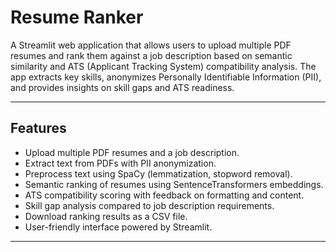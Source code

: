 # Resume Ranker

A Streamlit web application that allows users to upload multiple PDF resumes and rank them against a job description based on semantic similarity and ATS (Applicant Tracking System) compatibility analysis. The app extracts key skills, anonymizes Personally Identifiable Information (PII), and provides insights on skill gaps and ATS readiness.

---

## Features

- Upload multiple PDF resumes and a job description.
- Extract text from PDFs with PII anonymization.
- Preprocess text using SpaCy (lemmatization, stopword removal).
- Semantic ranking of resumes using SentenceTransformers embeddings.
- ATS compatibility scoring with feedback on formatting and content.
- Skill gap analysis compared to job description requirements.
- Download ranking results as a CSV file.
- User-friendly interface powered by Streamlit.

---
